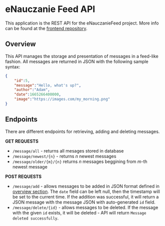# eNauczanie Feed API

This application is the REST API for the eNauczanieFeed project. More info can be found at the [frontend repository](https://github.com/Mixss/enauczanie-feed).

## Overview

This API manages the storage and presentation of messages in a feed-like fashion. All messages are returned in JSON with the following sample syntax:
```json
{
    "id":5,
    "message":"Hello, what's up?",
    "author":"Adam",
    "date":1665266400000,
    "image":"https://images.com/my_morning.png"
}
```

## Endpoints
There are different endpoints for retrieving, adding and deleting messages.

**GET REQUESTS**
- `/message/all` - returns all mesages stored in database
- `/message/newest/{n}` - returns *n* newest messages
- `/message/older/{m}/{n}` returns *n* messages beggining from *m*-th newest message

**POST REQUESTS**
- `/message/add` - allows messages to be added in JSON format defined in [overview section](#overview). The `date` field can be left null, then the timestamp will be set to the current time. If the addition was successful, it will return a JSON message with the message JSON with auto-generated `id` field.
- `/message/delete/{id}` - allows messages to be deleted. If the message with the given `id` exists, it will be deleted - API will return `Message deleted successfully`.
